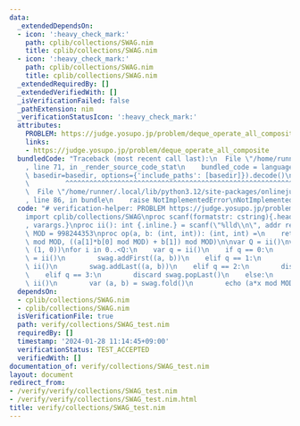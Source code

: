 ```yaml
---
data:
  _extendedDependsOn:
  - icon: ':heavy_check_mark:'
    path: cplib/collections/SWAG.nim
    title: cplib/collections/SWAG.nim
  - icon: ':heavy_check_mark:'
    path: cplib/collections/SWAG.nim
    title: cplib/collections/SWAG.nim
  _extendedRequiredBy: []
  _extendedVerifiedWith: []
  _isVerificationFailed: false
  _pathExtension: nim
  _verificationStatusIcon: ':heavy_check_mark:'
  attributes:
    PROBLEM: https://judge.yosupo.jp/problem/deque_operate_all_composite
    links:
    - https://judge.yosupo.jp/problem/deque_operate_all_composite
  bundledCode: "Traceback (most recent call last):\n  File \"/home/runner/.local/lib/python3.12/site-packages/onlinejudge_verify/documentation/build.py\"\
    , line 71, in _render_source_code_stat\n    bundled_code = language.bundle(stat.path,\
    \ basedir=basedir, options={'include_paths': [basedir]}).decode()\n          \
    \         ^^^^^^^^^^^^^^^^^^^^^^^^^^^^^^^^^^^^^^^^^^^^^^^^^^^^^^^^^^^^^^^^^^^^^^^^^^^^^^^^^\n\
    \  File \"/home/runner/.local/lib/python3.12/site-packages/onlinejudge_verify/languages/nim.py\"\
    , line 86, in bundle\n    raise NotImplementedError\nNotImplementedError\n"
  code: "# verification-helper: PROBLEM https://judge.yosupo.jp/problem/deque_operate_all_composite\n\
    import cplib/collections/SWAG\nproc scanf(formatstr: cstring){.header: \"<stdio.h>\"\
    , varargs.}\nproc ii(): int {.inline.} = scanf(\"%lld\\n\", addr result)\nconst\
    \ MOD = 998244353\nproc op(a, b: (int, int)): (int, int) =\n    return ((a[0]*b[0])\
    \ mod MOD, ((a[1]*b[0] mod MOD) + b[1]) mod MOD)\n\nvar Q = ii()\nvar swag = initSWAG(op,\
    \ (1, 0))\nfor i in 0..<Q:\n    var q = ii()\n    if q == 0:\n        var a, b\
    \ = ii()\n        swag.addFirst((a, b))\n    elif q == 1:\n        var a, b =\
    \ ii()\n        swag.addLast((a, b))\n    elif q == 2:\n        discard swag.popFirst()\n\
    \    elif q == 3:\n        discard swag.popLast()\n    else:\n        var x =\
    \ ii()\n        var (a, b) = swag.fold()\n        echo (a*x mod MOD + b) mod MOD\n"
  dependsOn:
  - cplib/collections/SWAG.nim
  - cplib/collections/SWAG.nim
  isVerificationFile: true
  path: verify/collections/SWAG_test.nim
  requiredBy: []
  timestamp: '2024-01-28 11:14:45+09:00'
  verificationStatus: TEST_ACCEPTED
  verifiedWith: []
documentation_of: verify/collections/SWAG_test.nim
layout: document
redirect_from:
- /verify/verify/collections/SWAG_test.nim
- /verify/verify/collections/SWAG_test.nim.html
title: verify/collections/SWAG_test.nim
---
```

